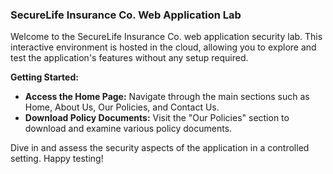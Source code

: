 ### SecureLife Insurance Co. Web Application Lab

Welcome to the SecureLife Insurance Co. web application security lab. This interactive environment is hosted in the cloud, allowing you to explore and test the application's features without any setup required.

**Getting Started:**
- **Access the Home Page:** Navigate through the main sections such as Home, About Us, Our Policies, and Contact Us.
- **Download Policy Documents:** Visit the "Our Policies" section to download and examine various policy documents.
  
Dive in and assess the security aspects of the application in a controlled setting. Happy testing!